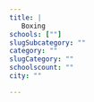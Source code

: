 ```yaml
---
title: |
   Boxing
schools: [""]
slugSubcategory: ""
category: ""
slugCategory: ""
schoolscount: ""
city: ""

---
```


